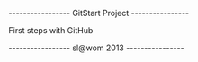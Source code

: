 ----------------- GitStart Project ----------------

First steps with GitHub








-----------------   sl@wom 2013    ----------------